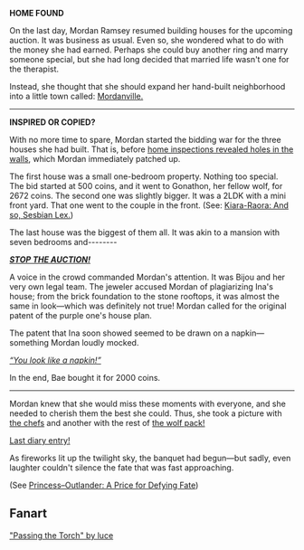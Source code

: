 <!-- title: Mordan Ramsey -->
<!-- status: Alive -->

**HOME FOUND**

On the last day, Mordan Ramsey resumed building houses for the upcoming auction. It was business as usual. Even so, she wondered what to do with the money she had earned. Perhaps she could buy another ring and marry someone special, but she had long decided that married life wasn't one for the therapist.

Instead, she thought that she should expand her hand-built neighborhood into a little town called: [Mordanville.](#embed:https://www.youtube.com/live/Ch4qLZhARtY?t=840)

---

**INSPIRED OR COPIED?**

With no more time to spare, Mordan started the bidding war for the three houses she had built. That is, before [home inspections revealed holes in the walls](https://www.youtube.com/live/Ch4qLZhARtY?t=4991), which Mordan immediately patched up.

The first house was a small one-bedroom property. Nothing too special. The bid started at 500 coins, and it went to Gonathon, her fellow wolf, for 2672 coins. The second one was slightly bigger. It was a 2LDK with a mini front yard. That one went to the couple in the front. (See: [Kiara-Raora: And so, Sesbian Lex.](#edge:raora-kiara))

The last house was the biggest of them all. It was akin to a mansion with seven bedrooms and--------

[**_STOP THE AUCTION!_**](#embed:https://www.youtube.com/live/Ch4qLZhARtY?t=5528)

A voice in the crowd commanded Mordan's attention. It was Bijou and her very own legal team. The jeweler accused Mordan of plagiarizing Ina's house; from the brick foundation to the stone rooftops, it was almost the same in look—which was definitely not true! Mordan called for the original patent of the purple one's house plan.

The patent that Ina soon showed seemed to be drawn on a napkin—something Mordan loudly mocked.

_[“You look like a napkin!”](#embed:https://www.youtube.com/live/Ch4qLZhARtY?t=5648)_

In the end, Bae bought it for 2000 coins.

---

Mordan knew that she would miss these moments with everyone, and she needed to cherish them the best she could. Thus, she took a picture with [the chefs](https://www.youtube.com/live/Ch4qLZhARtY?si=6XoSGMMzfTlRSZ0V&t=6193) and another with the rest of [the wolf pack!](https://www.youtube.com/live/Ch4qLZhARtY?si=uNJIZEhlu-vuZzXE&t=6784)

[Last diary entry!](#embed:https://www.youtube.com/live/Ch4qLZhARtY?si=uNJIZEhlu-vuZzXE&t=7627)

As fireworks lit up the twilight sky, the banquet had begun—but sadly, even laughter couldn't silence the fate that was fast approaching.

(See [Princess–Outlander: A Price for Defying Fate](#edge:iphania-outlander))

## Fanart

["Passing the Torch" by luce](https://x.com/lucesamaaa/status/1927770964688802240)

<!-- liz -->
